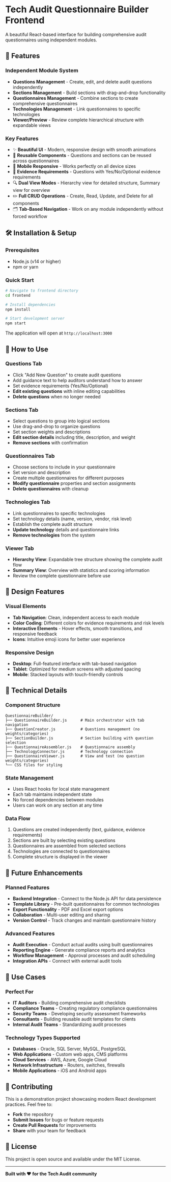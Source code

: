 # Tech Audit Questionnaire Builder Frontend

A beautiful React-based interface for building comprehensive audit questionnaires using independent modules.

## 🚀 Features

### **Independent Module System**
- **Questions Management** - Create, edit, and delete audit questions independently
- **Sections Management** - Build sections with drag-and-drop functionality
- **Questionnaires Management** - Combine sections to create comprehensive questionnaires
- **Technologies Management** - Link questionnaires to specific technologies
- **Viewer/Preview** - Review complete hierarchical structure with expandable views

### **Key Features**
- ✨ **Beautiful UI** - Modern, responsive design with smooth animations
- 🔄 **Reusable Components** - Questions and sections can be reused across questionnaires
- 📱 **Mobile Responsive** - Works perfectly on all device sizes
- 🎯 **Evidence Requirements** - Questions with Yes/No/Optional evidence requirements
- 🔍 **Dual View Modes** - Hierarchy view for detailed structure, Summary view for overview
- ✏️ **Full CRUD Operations** - Create, Read, Update, and Delete for all components
- 🗂️ **Tab-Based Navigation** - Work on any module independently without forced workflow

## 🛠️ Installation & Setup

### Prerequisites
- Node.js (v14 or higher)
- npm or yarn

### Quick Start
```bash
# Navigate to frontend directory
cd frontend

# Install dependencies
npm install

# Start development server
npm start
```

The application will open at `http://localhost:3000`

## 📖 How to Use

### **Questions Tab**
- Click "Add New Question" to create audit questions
- Add guidance text to help auditors understand how to answer
- Set evidence requirements (Yes/No/Optional)
- **Edit existing questions** with inline editing capabilities
- **Delete questions** when no longer needed

### **Sections Tab**
- Select questions to group into logical sections
- Use drag-and-drop to organize questions
- Set section weights and descriptions
- **Edit section details** including title, description, and weight
- **Remove sections** with confirmation

### **Questionnaires Tab**
- Choose sections to include in your questionnaire
- Set version and description
- Create multiple questionnaires for different purposes
- **Modify questionnaire** properties and section assignments
- **Delete questionnaires** with cleanup

### **Technologies Tab**
- Link questionnaires to specific technologies
- Set technology details (name, version, vendor, risk level)
- Establish the complete audit structure
- **Update technology** details and questionnaire links
- **Remove technologies** from the system

### **Viewer Tab**
- **Hierarchy View**: Expandable tree structure showing the complete audit flow
- **Summary View**: Overview with statistics and scoring information
- Review the complete questionnaire before use

## 🎨 Design Features

### **Visual Elements**
- **Tab Navigation**: Clean, independent access to each module
- **Color Coding**: Different colors for evidence requirements and risk levels
- **Interactive Elements** - Hover effects, smooth transitions, and responsive feedback
- **Icons**: Intuitive emoji icons for better user experience

### **Responsive Design**
- **Desktop**: Full-featured interface with tab-based navigation
- **Tablet**: Optimized for medium screens with adjusted spacing
- **Mobile**: Stacked layouts with touch-friendly controls

## 🔧 Technical Details

### **Component Structure**
```
QuestionnaireBuilder/
├── QuestionnaireBuilder.js      # Main orchestrator with tab navigation
├── QuestionCreator.js           # Questions management (no weights/categories)
├── SectionBuilder.js            # Section building with question selection
├── QuestionnaireAssembler.js    # Questionnaire assembly
├── TechnologyConnector.js       # Technology connection
├── QuestionnaireViewer.js       # View and test (no question weights/categories)
└── CSS files for styling
```

### **State Management**
- Uses React hooks for local state management
- Each tab maintains independent state
- No forced dependencies between modules
- Users can work on any section at any time

### **Data Flow**
1. Questions are created independently (text, guidance, evidence requirements)
2. Sections are built by selecting existing questions
3. Questionnaires are assembled from selected sections
4. Technologies are connected to questionnaires
5. Complete structure is displayed in the viewer

## 🚀 Future Enhancements

### **Planned Features**
- **Backend Integration** - Connect to the Node.js API for data persistence
- **Template Library** - Pre-built questionnaires for common technologies
- **Export Functionality** - PDF and Excel export options
- **Collaboration** - Multi-user editing and sharing
- **Version Control** - Track changes and maintain questionnaire history

### **Advanced Features**
- **Audit Execution** - Conduct actual audits using built questionnaires
- **Reporting Engine** - Generate compliance reports and analytics
- **Workflow Management** - Approval processes and audit scheduling
- **Integration APIs** - Connect with external audit tools

## 🎯 Use Cases

### **Perfect For**
- **IT Auditors** - Building comprehensive audit checklists
- **Compliance Teams** - Creating regulatory compliance questionnaires
- **Security Teams** - Developing security assessment frameworks
- **Consultants** - Building reusable audit templates for clients
- **Internal Audit Teams** - Standardizing audit processes

### **Technology Types Supported**
- **Databases** - Oracle, SQL Server, MySQL, PostgreSQL
- **Web Applications** - Custom web apps, CMS platforms
- **Cloud Services** - AWS, Azure, Google Cloud
- **Network Infrastructure** - Routers, switches, firewalls
- **Mobile Applications** - iOS and Android apps

## 🤝 Contributing

This is a demonstration project showcasing modern React development practices. Feel free to:

- **Fork** the repository
- **Submit Issues** for bugs or feature requests
- **Create Pull Requests** for improvements
- **Share** with your team for feedback

## 📄 License

This project is open source and available under the MIT License.

---

**Built with ❤️ for the Tech Audit community**

